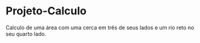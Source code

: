 # Projeto-Calculo
Calculo de uma área com uma cerca em três de seus lados e um rio reto no seu quarto lado.
